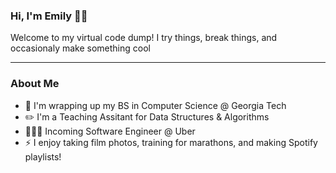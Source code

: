 ### Hi, I'm Emily 👋🏼

Welcome to my virtual code dump! I try things, break things, and occasionaly make something cool

---

### About Me
- 🐝 I'm wrapping up my BS in Computer Science @ Georgia Tech
- ✏️ I'm a Teaching Assitant for Data Structures & Algorithms
- 👩🏻‍💻 Incoming Software Engineer @ Uber 
- ⚡️ I enjoy taking film photos, training for marathons, and making Spotify playlists!

<!--
**emilyjwu/emilyjwu** is a ✨ _special_ ✨ repository because its `README.md` (this file) appears on your GitHub profile.

Here are some ideas to get you started:

- 🔭 I’m currently working on ...
- 🌱 I’m currently learning ...
- 👯 I’m looking to collaborate on ...
- 🤔 I’m looking for help with ...
- 💬 Ask me about ...
- 📫 How to reach me: ...
- 😄 Pronouns: ...
- ⚡ Fun fact: ...
-->
